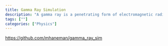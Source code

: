 ```yaml
---
title: Gamma Ray Simulation
description: "A gamma ray is a penetrating form of electromagnetic radiation arising from the radioactive decay of atomic nuclei. It consists of the shortest wavelength electromagnetic waves, typically shorter than those of X-rays."
tags: [""]
categories: ["Physics"]
---
```


https://github.com/mhaneman/gamma_ray_sim